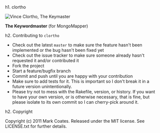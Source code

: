 h1. clortho

![Vince Clortho, The Keymaster](http://www.google.com/url?source=imglanding&ct=img&q=http://www.filmjunk.com/images/weblog/rickmoranisnotingbgame.jpg&sa=X&ei=W-ExTpOyMsTbgQfmh8mADQ&ved=0CAQQ8wc&usg=AFQjCNGYjtJsWNIVmUpTnZgadCAU8TYIXw)

**The Keywordmaster** (for MongoMapper)

h2. Contributing to `clortho`
 
* Check out the latest `master` to make sure the feature hasn't been implemented or the bug hasn't been fixed yet
* Check out the issue tracker to make sure someone already hasn't requested it and/or contributed it
* Fork the project
* Start a feature/bugfix branch
* Commit and push until you are happy with your contribution
* Make sure to add tests for it. This is important so I don't break it in a future version unintentionally.
* Please try not to mess with the Rakefile, version, or history. If you want to have your own version, or is otherwise necessary, that is fine, but please isolate to its own commit so I can cherry-pick around it.

h2. Copyright

Copyright (c) 2011 Mark Coates. Released under the MIT license. See LICENSE.txt for further details.